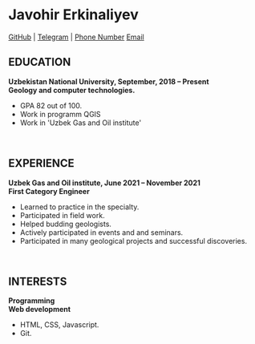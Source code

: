 # Javohir Erkinaliyev
[GitHub](https://github.com/Javohir-E) | [Telegram](http://t.me/Javohir_Erkinaliyev) | [Phone Number](+998903185560) 
[Email](javohirerkinaliyev@gmail.com)



EDUCATION
-
**Uzbekistan National University, September, 2018 – Present <br>
Geology and computer technologies.**
 - GPA 82 out of 100.
 - Work in programm QGIS
 - Work in 'Uzbek Gas and Oil institute'

<br>

EXPERIENCE
-
**Uzbek Gas and Oil institute, June 2021 – November 2021 <br>
First Category Engineer**

- Learned to practice in the specialty.
- Participated in field work.
- Helped budding geologists. 
- Actively participated in events and and seminars.
- Participated in many geological projects and successful discoveries.

<br>

INTERESTS
-
**Programming <br>
Web development**

- HTML, CSS, Javascript.
- Git.

